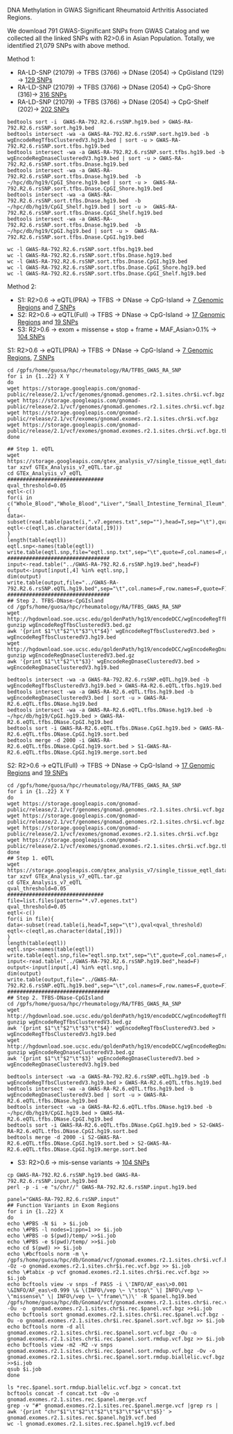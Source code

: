 DNA Methylation in GWAS Significant Rheumatoid Arthritis Associated Regions. 

We download 791 GWAS-Significant SNPs from GWAS Catalog and we collected all the linked SNPs with R2>0.6 in Asian Population. Totally, we identified 21,079 SNPs with above method. 

Method 1:

* RA-LD-SNP (21079) -> TFBS (3766) -> DNase (2054) -> CpGisland (129) -> [129 SNPs](GWAS-RA-792.R2.6.rsSNP.sort.tfbs.Dnase.CpGI.hg19.bed)
* RA-LD-SNP (21079) -> TFBS (3766) -> DNase (2054) -> CpG-Shore (316)-> [316 SNPs](GWAS-RA-792.R2.6.rsSNP.sort.tfbs.Dnase.CpGI_Shore.hg19.bed)
* RA-LD-SNP (21079) -> TFBS (3766) -> DNase (2054) -> CpG-Shelf (202)-> [202 SNPs](GWAS-RA-792.R2.6.rsSNP.sort.tfbs.Dnase.CpGI_Shelf.hg19.bed)

```
bedtools sort -i  GWAS-RA-792.R2.6.rsSNP.hg19.bed > GWAS-RA-792.R2.6.rsSNP.sort.hg19.bed
bedtools intersect -wa -a GWAS-RA-792.R2.6.rsSNP.sort.hg19.bed -b wgEncodeRegTfbsClusteredV3.hg19.bed | sort -u > GWAS-RA-792.R2.6.rsSNP.sort.tfbs.hg19.bed
bedtools intersect -wa -a GWAS-RA-792.R2.6.rsSNP.sort.tfbs.hg19.bed -b wgEncodeRegDnaseClusteredV3.hg19.bed | sort -u > GWAS-RA-792.R2.6.rsSNP.sort.tfbs.Dnase.hg19.bed 
bedtools intersect -wa -a GWAS-RA-792.R2.6.rsSNP.sort.tfbs.Dnase.hg19.bed  -b ~/hpc/db/hg19/CpGI_Shore.hg19.bed | sort -u >  GWAS-RA-792.R2.6.rsSNP.sort.tfbs.Dnase.CpGI_Shore.hg19.bed 
bedtools intersect -wa -a GWAS-RA-792.R2.6.rsSNP.sort.tfbs.Dnase.hg19.bed  -b ~/hpc/db/hg19/CpGI_Shelf.hg19.bed | sort -u >  GWAS-RA-792.R2.6.rsSNP.sort.tfbs.Dnase.CpGI_Shelf.hg19.bed 
bedtools intersect -wa -a GWAS-RA-792.R2.6.rsSNP.sort.tfbs.Dnase.hg19.bed  -b ~/hpc/db/hg19/CpGI.hg19.bed | sort -u >  GWAS-RA-792.R2.6.rsSNP.sort.tfbs.Dnase.CpGI.hg19.bed 

wc -l GWAS-RA-792.R2.6.rsSNP.sort.tfbs.hg19.bed
wc -l GWAS-RA-792.R2.6.rsSNP.sort.tfbs.Dnase.hg19.bed
wc -l GWAS-RA-792.R2.6.rsSNP.sort.tfbs.Dnase.CpGI.hg19.bed 
wc -l GWAS-RA-792.R2.6.rsSNP.sort.tfbs.Dnase.CpGI_Shore.hg19.bed 
wc -l GWAS-RA-792.R2.6.rsSNP.sort.tfbs.Dnase.CpGI_Shelf.hg19.bed 
```


Method 2: 

* S1: R2>0.6 -> eQTL(PRA) -> TFBS -> DNase -> CpG-Island -> [7 Genomic Regions](S1-GWAS-RA-R2.6.eQTL.tfbs.DNase.CpGI.hg19.merge.sort.bed) and [7 SNPs](S1-GWAS-RA-R2.6.eQTL.tfbs.DNase.CpGI.hg19.bed)
* S2: R2>0.6 -> eQTL(Full) -> TFBS -> DNase -> CpG-Island -> [17 Genomic Regions](S2-GWAS-RA-R2.6.eQTL.tfbs.DNase.CpGI.hg19.merge.sort.bed) and [19 SNPs](S2-GWAS-RA-R2.6.eQTL.tfbs.DNase.CpGI.hg19.sort.bed)
* S3: R2>0.6 -> exom + missense + stop + frame + MAF_Asian>0.1% -> [104 SNPs](gnomad.exomes.r2.1.sites.rec.GWAS-RA-792.R2.6.rsSNP.input.hg19.vcf.bed)

S1: R2>0.6 -> eQTL(PRA) -> TFBS -> DNase -> CpG-Island -> [7 Genomic Regions](S1-GWAS-RA-R2.6.eQTL.tfbs.DNase.CpGI.hg19.merge.sort.bed), [7 SNPs](S1-GWAS-RA-R2.6.eQTL.tfbs.DNase.CpGI.hg19.bed)
```
cd /gpfs/home/guosa/hpc/rheumatology/RA/TFBS_GWAS_RA_SNP
for i in {1..22} X Y
do
wget https://storage.googleapis.com/gnomad-public/release/2.1/vcf/genomes/gnomad.genomes.r2.1.sites.chr$i.vcf.bgz
wget https://storage.googleapis.com/gnomad-public/release/2.1/vcf/genomes/gnomad.genomes.r2.1.sites.chr$i.vcf.bgz.tbi
wget https://storage.googleapis.com/gnomad-public/release/2.1/vcf/exomes/gnomad.exomes.r2.1.sites.chr$i.vcf.bgz
wget https://storage.googleapis.com/gnomad-public/release/2.1/vcf/exomes/gnomad.exomes.r2.1.sites.chr$i.vcf.bgz.tbi
done

## Step 1. eQTL
wget https://storage.googleapis.com/gtex_analysis_v7/single_tissue_eqtl_data/GTEx_Analysis_v7_eQTL.tar.gz
tar xzvf GTEx_Analysis_v7_eQTL.tar.gz
cd GTEx_Analysis_v7_eQTL
###############################
qval_threshold=0.05
eqtl<-c()
for(i in c("Whole_Blood","Whole_Blood","Liver","Small_Intestine_Terminal_Ileum","Stomach","Colon_Sigmoid","Lung","Spleen","Ovary")){
data<-subset(read.table(paste(i,".v7.egenes.txt",sep=""),head=T,sep="\t"),qval<qval_threshold)
eqtl<-c(eqtl,as.character(data[,19]))
}
length(table(eqtl))
eqtl.snp<-names(table(eqtl))
write.table(eqtl.snp,file="eqtl.snp.txt",sep="\t",quote=F,col.names=F,row.names=F)
#################################
input<-read.table("../GWAS-RA-792.R2.6.rsSNP.hg19.bed",head=F)
output<-input[input[,4] %in% eqtl.snp,]
dim(output)
write.table(output,file="../GWAS-RA-792.R2.6.rsSNP.eQTL.hg19.bed",sep="\t",col.names=F,row.names=F,quote=F)
#################################
## Step 2. TFBS-DNase-CpGIsland
cd /gpfs/home/guosa/hpc/rheumatology/RA/TFBS_GWAS_RA_SNP
wget http://hgdownload.soe.ucsc.edu/goldenPath/hg19/encodeDCC/wgEncodeRegTfbsClustered/wgEncodeRegTfbsClusteredV3.bed.gz
gunzip wgEncodeRegTfbsClusteredV3.bed.gz
awk '{print $1"\t"$2"\t"$3"\t"$4}' wgEncodeRegTfbsClusteredV3.bed > wgEncodeRegTfbsClusteredV3.hg19.bed
wget http://hgdownload.soe.ucsc.edu/goldenPath/hg19/encodeDCC/wgEncodeRegDnaseClustered/wgEncodeRegDnaseClusteredV3.bed.gz
gunzip wgEncodeRegDnaseClusteredV3.bed.gz
awk '{print $1"\t"$2"\t"$3}' wgEncodeRegDnaseClusteredV3.bed > wgEncodeRegDnaseClusteredV3.hg19.bed

bedtools intersect -wa -a GWAS-RA-792.R2.6.rsSNP.eQTL.hg19.bed -b wgEncodeRegTfbsClusteredV3.hg19.bed > GWAS-RA-R2.6.eQTL.tfbs.hg19.bed
bedtools intersect -wa -a GWAS-RA-R2.6.eQTL.tfbs.hg19.bed -b wgEncodeRegDnaseClusteredV3.bed | sort -u > GWAS-RA-R2.6.eQTL.tfbs.DNase.hg19.bed
bedtools intersect -wa -a GWAS-RA-R2.6.eQTL.tfbs.DNase.hg19.bed -b ~/hpc/db/hg19/CpGI.hg19.bed > GWAS-RA-R2.6.eQTL.tfbs.DNase.CpGI.hg19.bed
bedtools sort -i GWAS-RA-R2.6.eQTL.tfbs.DNase.CpGI.hg19.bed > GWAS-RA-R2.6.eQTL.tfbs.DNase.CpGI.hg19.sort.bed
bedtools merge -d 2000 -i GWAS-RA-R2.6.eQTL.tfbs.DNase.CpGI.hg19.sort.bed > S1-GWAS-RA-R2.6.eQTL.tfbs.DNase.CpGI.hg19.merge.sort.bed
```
S2: R2>0.6 -> eQTL(Full) -> TFBS -> DNase -> CpG-Island -> [17 Genomic Regions](S2-GWAS-RA-R2.6.eQTL.tfbs.DNase.CpGI.hg19.merge.sort.bed) and [19 SNPs](S2-GWAS-RA-R2.6.eQTL.tfbs.DNase.CpGI.hg19.sort.bed)
```
cd /gpfs/home/guosa/hpc/rheumatology/RA/TFBS_GWAS_RA_SNP
for i in {1..22} X Y
do
wget https://storage.googleapis.com/gnomad-public/release/2.1/vcf/genomes/gnomad.genomes.r2.1.sites.chr$i.vcf.bgz
wget https://storage.googleapis.com/gnomad-public/release/2.1/vcf/genomes/gnomad.genomes.r2.1.sites.chr$i.vcf.bgz.tbi
wget https://storage.googleapis.com/gnomad-public/release/2.1/vcf/exomes/gnomad.exomes.r2.1.sites.chr$i.vcf.bgz
wget https://storage.googleapis.com/gnomad-public/release/2.1/vcf/exomes/gnomad.exomes.r2.1.sites.chr$i.vcf.bgz.tbi
done
## Step 1. eQTL
wget https://storage.googleapis.com/gtex_analysis_v7/single_tissue_eqtl_data/GTEx_Analysis_v7_eQTL.tar.gz
tar xzvf GTEx_Analysis_v7_eQTL.tar.gz
cd GTEx_Analysis_v7_eQTL
qval_threshold=0.05
###############################
file=list.files(pattern="*.v7.egenes.txt")
qval_threshold=0.05
eqtl<-c()
for(i in file){
data<-subset(read.table(i,head=T,sep="\t"),qval<qval_threshold)
eqtl<-c(eqtl,as.character(data[,19]))
}
length(table(eqtl))
eqtl.snp<-names(table(eqtl))
write.table(eqtl.snp,file="eqtl.snp.txt",sep="\t",quote=F,col.names=F,row.names=F)
input<-read.table("../GWAS-RA-792.R2.6.rsSNP.hg19.bed",head=F)
output<-input[input[,4] %in% eqtl.snp,]
dim(output)
write.table(output,file="../GWAS-RA-792.R2.6.rsSNP.eQTL.hg19.bed",sep="\t",col.names=F,row.names=F,quote=F)
#################################
## Step 2. TFBS-DNase-CpGIsland
cd /gpfs/home/guosa/hpc/rheumatology/RA/TFBS_GWAS_RA_SNP
wget http://hgdownload.soe.ucsc.edu/goldenPath/hg19/encodeDCC/wgEncodeRegTfbsClustered/wgEncodeRegTfbsClusteredV3.bed.gz
gunzip wgEncodeRegTfbsClusteredV3.bed.gz
awk '{print $1"\t"$2"\t"$3"\t"$4}' wgEncodeRegTfbsClusteredV3.bed > wgEncodeRegTfbsClusteredV3.hg19.bed
wget http://hgdownload.soe.ucsc.edu/goldenPath/hg19/encodeDCC/wgEncodeRegDnaseClustered/wgEncodeRegDnaseClusteredV3.bed.gz
gunzip wgEncodeRegDnaseClusteredV3.bed.gz
awk '{print $1"\t"$2"\t"$3}' wgEncodeRegDnaseClusteredV3.bed > wgEncodeRegDnaseClusteredV3.hg19.bed

bedtools intersect -wa -a GWAS-RA-792.R2.6.rsSNP.eQTL.hg19.bed -b wgEncodeRegTfbsClusteredV3.hg19.bed > GWAS-RA-R2.6.eQTL.tfbs.hg19.bed
bedtools intersect -wa -a GWAS-RA-R2.6.eQTL.tfbs.hg19.bed -b wgEncodeRegDnaseClusteredV3.bed | sort -u > GWAS-RA-R2.6.eQTL.tfbs.DNase.hg19.bed
bedtools intersect -wa -a GWAS-RA-R2.6.eQTL.tfbs.DNase.hg19.bed -b ~/hpc/db/hg19/CpGI.hg19.bed > GWAS-RA-R2.6.eQTL.tfbs.DNase.CpGI.hg19.bed
bedtools sort -i GWAS-RA-R2.6.eQTL.tfbs.DNase.CpGI.hg19.bed > S2-GWAS-RA-R2.6.eQTL.tfbs.DNase.CpGI.hg19.sort.bed
bedtools merge -d 2000 -i S2-GWAS-RA-R2.6.eQTL.tfbs.DNase.CpGI.hg19.sort.bed > S2-GWAS-RA-R2.6.eQTL.tfbs.DNase.CpGI.hg19.merge.sort.bed
```
* S3: R2>0.6 -> mis-sense variants -> [104 SNPs](gnomad.exomes.r2.1.sites.rec.GWAS-RA-792.R2.6.rsSNP.input.hg19.vcf.bed)
```
cp GWAS-RA-792.R2.6.rsSNP.hg19.bed GWAS-RA-792.R2.6.rsSNP.input.hg19.bed
perl -p -i -e "s/chr//" GWAS-RA-792.R2.6.rsSNP.input.hg19.bed

panel="GWAS-RA-792.R2.6.rsSNP.input"
## Function Variants in Exom Regions
for i in {1..22} X 
do
echo \#PBS -N $i  > $i.job
echo \#PBS -l nodes=1:ppn=1 >> $i.job
echo \#PBS -o $(pwd)/temp/ >>$i.job
echo \#PBS -e $(pwd)/temp/ >>$i.job
echo cd $(pwd) >> $i.job
echo \#bcftools norm -m \+ /gpfs/home/guosa/hpc/db/Gnomad/vcf/gnomad.exomes.r2.1.sites.chr$i.vcf.bgz -Oz -o gnomad.exomes.r2.1.sites.chr$i.rec.vcf.bgz >> $i.job
echo \#tabix -p vcf gnomad.exomes.r2.1.sites.chr$i.rec.vcf.bgz >> $i.job
echo bcftools view -v snps -f PASS -i \'INFO/AF_eas\>0.001 \&INFO/AF_eas\<0.999 \& \(INFO\/vep \~ \"stop\" \| INFO\/vep \~ \"missense\" \| INFO\/vep \~ \"frame\"\)\' -R $panel.hg19.bed  /gpfs/home/guosa/hpc/db/Gnomad/vcf/gnomad.exomes.r2.1.sites.chr$i.rec.vcf.bgz -Ou -o  gnomad.exomes.r2.1.sites.chr$i.rec.$panel.vcf.bgz >>$i.job
echo bcftools sort gnomad.exomes.r2.1.sites.chr$i.rec.$panel.vcf.bgz -Ou -o gnomad.exomes.r2.1.sites.chr$i.rec.$panel.sort.vcf.bgz >> $i.job
echo bcftools norm -d all gnomad.exomes.r2.1.sites.chr$i.rec.$panel.sort.vcf.bgz -Ou -o gnomad.exomes.r2.1.sites.chr$i.rec.$panel.sort.rmdup.vcf.bgz >> $i.job
echo bcftools view -m2 -M2 -v snps gnomad.exomes.r2.1.sites.chr$i.rec.$panel.sort.rmdup.vcf.bgz -Ov -o gnomad.exomes.r2.1.sites.chr$i.rec.$panel.sort.rmdup.biallelic.vcf.bgz >>$i.job
qsub $i.job
done

ls *rec.$panel.sort.rmdup.biallelic.vcf.bgz > concat.txt
bcftools concat -f concat.txt -Ov -o gnomad.exomes.r2.1.sites.rec.$panel.merge.vcf
grep -v "#" gnomad.exomes.r2.1.sites.rec.$panel.merge.vcf |grep rs | awk '{print "chr"$1"\t"$2"\t"$2"\t"$3"\t"$4"\t"$5}' > gnomad.exomes.r2.1.sites.rec.$panel.hg19.vcf.bed
wc -l gnomad.exomes.r2.1.sites.rec.$panel.hg19.vcf.bed
```

